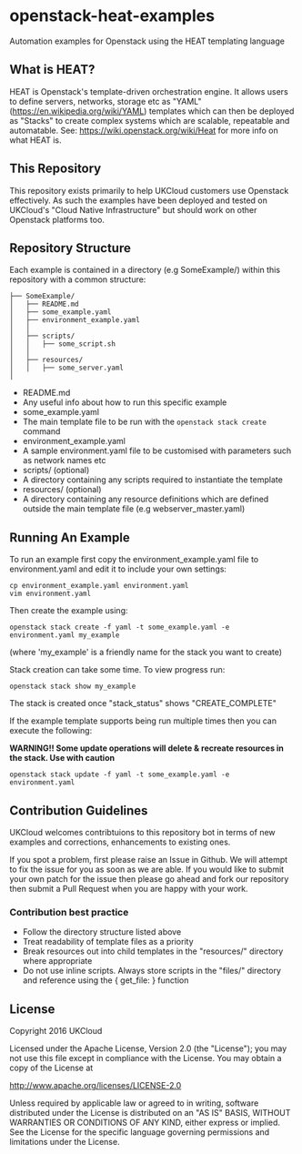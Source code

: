 # openstack-heat-examples
Automation examples for Openstack using the HEAT templating language

## What is HEAT?
HEAT is Openstack's template-driven orchestration engine. It allows
users to define servers, networks, storage etc as "YAML"
(https://en.wikipedia.org/wiki/YAML)  templates which
can then be deployed as "Stacks" to create complex systems which are
scalable, repeatable and automatable.
See: https://wiki.openstack.org/wiki/Heat for more info on what HEAT is.

## This Repository
This repository exists primarily to help UKCloud customers use Openstack
effectively. As such the examples have been deployed and tested on
UKCloud's "Cloud Native Infrastructure" but should work on other
Openstack platforms too.

## Repository Structure
Each example is contained in a directory (e.g SomeExample/) within this
repository with a common structure:

```
├── SomeExample/
│   ├── README.md
│   ├── some_example.yaml
│   ├── environment_example.yaml
│   │
│   ├── scripts/
│   │   ├── some_script.sh
│   │
│   ├── resources/
│   │   ├── some_server.yaml
│
```

* README.md
 * Any useful info about how to run this specific example
* some_example.yaml
 * The main template file to be run with the `openstack stack create`
   command
* environment_example.yaml
 * A sample environment.yaml file to be customised with parameters such
   as network names etc
* scripts/ (optional)
 * A directory containing any scripts required to instantiate the
   template
* resources/ (optional)
 * A directory containing any resource definitions which are defined
   outside the main template file (e.g webserver_master.yaml)


## Running An Example
To run an example first copy the environment_example.yaml file to
environment.yaml and edit it to include your own settings:

```
cp environment_example.yaml environment.yaml
vim environment.yaml
```

Then create the example using:

```
openstack stack create -f yaml -t some_example.yaml -e environment.yaml my_example
```
(where 'my_example' is a friendly name for the stack you want to create)

Stack creation can take some time. To view progress run:
```
openstack stack show my_example
```
The stack is created once "stack_status" shows "CREATE_COMPLETE"


If the example template supports being run multiple times then you can
execute the following:

**WARNING!! Some update operations will delete & recreate resources in the stack. Use with caution**
```
openstack stack update -f yaml -t some_example.yaml -e environment.yaml
```

## Contribution Guidelines
UKCloud welcomes contribtuions to this repository bot in terms of new
examples and corrections, enhancements to existing ones. 

If you spot a problem, first please raise an Issue in Github. We will
attempt to fix the issue for you as soon as we are able.
If you would like to submit your own patch for the issue then please go ahead
and fork our repository then submit a Pull Request when you are happy
with your work.

### Contribution best practice

* Follow the directory structure listed above
* Treat readability of template files as a priority
* Break resources out into child templates in the "resources/" directory
  where appropriate
* Do not use inline scripts. Always store scripts in the "files/"
  directory and reference using the { get_file: } function

## License

Copyright 2016 UKCloud

Licensed under the Apache License, Version 2.0 (the "License"); you may
not use this file except in compliance with the License. You may obtain
a copy of the License at

http://www.apache.org/licenses/LICENSE-2.0

Unless required by applicable law or agreed to in writing, software
distributed under the License is distributed on an "AS IS" BASIS,
WITHOUT WARRANTIES OR CONDITIONS OF ANY KIND, either express or implied.
See the License for the specific language governing permissions and
limitations under the License.
